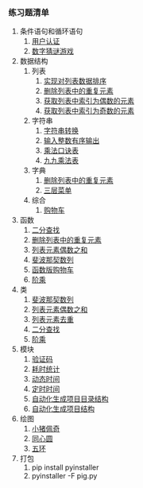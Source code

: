 ### 练习题清单 ###
1. 条件语句和循环语句 
	1. [用户认证](base/user_login.py)
	2. [数字猜谜游戏](base/guess_number.py)
2. 数据结构
	1. 列表
		1. [实现对列表数据排序](data_structure/data_sort.py)
		2. [删除列表中的重复元素](data_structure/del_repeat_element.py)
		3. [获取列表中索引为偶数的元素](data_structure/get_even_index_elements.py)
		4. [获取列表中索引为奇数的元素](data_structure/get_odd_index_elements.py)
	2. 字符串
		1. [字符串转换](data_structure/string_change.py)
		2. [输入整数有序输出](data_structure/sort_print.py)
		3. [乘法口诀表](data_structure/multiply_table.py)
		4. [九九乘法表](data_structure/multi_nine.py)
	3. 字典
		1. [删除列表中的重复元素](data_structure/del_repeat_element.py)
		2. [三层菜单](data_structure/three_menu.py)
	4. 综合
		1. [购物车](data_structure/shopping_cart.py)
3. 函数
	1. [二分查找](function/binary_search.py)
	2. [删除列表中的重复元素](function/del_repeat.py)
	3. [列表元素偶数之和](function/even_element.py)
	4. [斐波那契数列](function/fib_number.py)
	5. [函数版购物车](function/shopping_trolley.py)
	6. [阶乘](function/n_factorial.py)
4. 类
	1. [斐波那契数列](class_practice/fib_sequence.py)
	2. [列表元素偶数之和](class_practice/even_sum.py)
	3. [列表元素去重](class_practice/del_repeat_content.py)
	4. [二分查找](class_practice/binary_search.py)
	5. [阶乘](class_practice/get_factorial.py)
5. 模块
	1. [验证码](module/identify_code.py)
	2. [耗时统计](module/time_consume.py)
	3. [动态时间](module/dynamic_time.py)
	4. [定时时间](module/fix_time.py)
	5. [自动化生成项目目录结构](module/make_project.py)
	6. [自动化生成项目结构](module/make_project_all.py)
5. 绘图
	1. [小猪佩奇](turtle_practice/pig.py)
	2. [同心圆](turtle_practice/circle.py)
	3. [五环](turtle_practice/five_circles.py)
6. 打包
	1. pip install pyinstaller
	2. pyinstaller -F pig.py
